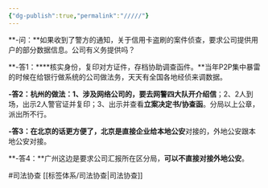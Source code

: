 ```yaml
---
{"dg-publish":true,"permalink":"/////"}
---
```


**-问：**如果收到了警方的通知，关于信用卡盗刷的案件侦查，要求公司提供用户的部分数据信息。公司有义务提供吗？

**-答1：****核实身份，复印对方证件，存档协助调查函件。**当年P2P集中暴雷的时候在给银行做系统的公司做法务，天天有全国各地经侦来调数据。

**-答2：**杭州的做法：1、涉及网络公司的，要去网警四大队开**介绍信**；2、2人到场，出示2人警官证并复印；3、出示并查看**立案决定书/协查函**。分局以上公章，派出所不行。

**-答3：**在北京的话更方便了，北京是**直接企业给本地公安**对接的，外地公安跟本地公安对接。

**-答4：**广州这边是要求公司汇报所在区分局，**可以不直接对接外地公安**。

#司法协查
[[标签体系/司法协查\|司法协查]]